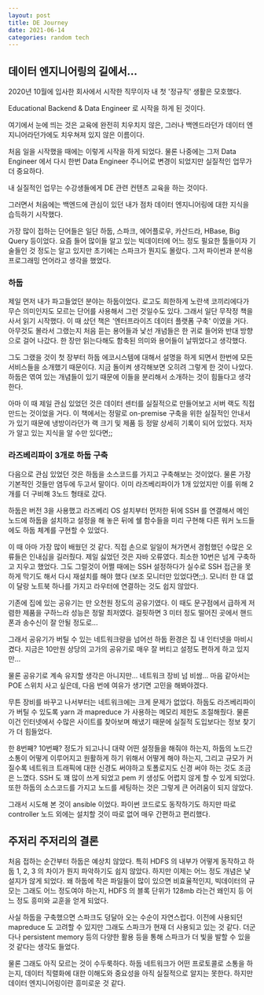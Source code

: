 ```yaml
---
layout: post
title: DE Journey
date: 2021-06-14
categories: random tech
---
```


## 데이터 엔지니어링의 길에서...

2020년 10월에 입사한 회사에서 시작한 직무이자 내 첫 '정규직' 생활은 모호했다.

Educational Backend & Data Engineer 로 시작을 하게 된 것이다.

여기에서 눈에 띄는 것은 교육에 완전히 치우치지 않은, 그러나 백엔드라던가 데이터 엔지니어라던가에도 치우쳐져 있지 않은 이름이다.

처음 일을 시작했을 때에는 이렇게 시작을 하게 되었다. 물론 나중에는 그저 Data Engineer 에서 다시 한번
Data Engineer 주니어로 변경이 되었지만 실질적인 업무가 더 중요하다.

내 실질적인 업무는 수강생들에게 DE 관련 컨텐츠 교육을 하는 것이다.

그러면서 처음에는 백엔드에 관심이 있던 내가 점차 데이터 엔지니어링에 대한 지식을 습득하기 시작했다.

가장 많이 접하는 단어들은 일단 하둡, 스파크, 에어플로우, 카산드라, HBase, Big Query 등이었다.
요즘 들어 많이들 알고 있는 빅데이터에 어느 정도 필요한 툴들이자 기술들인 것 정도는 알고 있지만
초기에는 스파크가 뭔지도 몰랐다. 그저 파이썬과 분석용 프로그래밍 언어라고 생각을 했었다.

### 하둡

제일 먼저 내가 파고들었던 분야는 하둡이었다. 로고도 희한하게 노란색 코끼리에다가 무슨 의미인지도 모르는 단어를 사용해서 그런 것일수도 있다. 그래서 일단 무작정 책을 사서 읽기 시작했다. 이 때 샀던 책은 '엔터프라이즈 데이터 플랫폼 구축' 이였을 거다. 아무것도 몰라서 그랬는지 처음 듣는 용어들과 낯선 개념들은 한 귀로 들어와 반대 방향으로 걸어 나갔다. 한 장만 읽는다해도 함축된 의미와 용어들이 날뛰었다고 생각했다.

그도 그랬을 것이 첫 장부터 하둡 에코시스템에 대해서 설명을 하게 되면서 한번에 모든 서비스들을 소개했기 때문이다. 지금 돌이켜 생각해보면 오히려 그렇게 한 것이 나았다. 하둡은 엮여 있는 개념들이 있기 때문에 이들을 분리해서 소개하는 것이 힘들다고 생각한다.

아마 이 때 제일 관심 있었던 것은 데이터 센터를 실질적으로 만들어보고 서버 랙도 직접 만드는 것이었을 거다. 이 책에서는 정말로 on-premise 구축을 위한 실질적인 안내서가 있기 때문에 냉방이라던가 랙 크기 및 제품 등 정말 상세히 기록이 되어 있었다. 저자가 알고 있는 지식을 알 수만 있다면;;

### 라즈베리파이 3개로 하둡 구축

다음으로 관심 있었던 것은 하둡을 소스코드를 가지고 구축해보는 것이었다. 물론 가장 기본적인 것들만 염두에 두고서 말이다. 이미 라즈베리파이가 1개 있었지만 이를 위해 2개를 더 구비해 3노드 형태로 갔다.

하둡은 버전 3을 사용했고 라즈베리 OS 설치부터 먼저한 뒤에 SSH 를 연결해서 메인 노드에 하둡을 설치하고 설정을 해 놓은 뒤에 쉘 함수들을 미리 구현해 다른 워커 노드들에도 하둡 체계를 구현할 수 있었다. 

이 때 아마 가장 많이 배웠던 것 같다. 직접 손으로 일일이 쳐가면서 경험했던 수많은 오류들은 인내심을 길러줬다. 제일 싫었던 것은 자바 오류였다. 최소한 10번은 넘게 구축하고 지우고 했었다. 그도 그럴것이 어쩔 때에는 SSH 설정하다가 실수로 SSH 접근을 못하게 막기도 해서 다시 재설치를 해야 했다 (보조 모니터만 있었다면;;). 모니터 한 대 없이 달랑 노트북 하나를 가지고 라우터에 연결하는 것도 쉽지 않았다.

기존에 집에 있는 공유기는 만 오천원 정도의 공유기였다. 이 때도 문구점에서 급하게 저렴한 제품을 구하느라 성능은 정말 최저였다. 걸핏하면 3 미터 정도 떨어진 곳에서 핸드폰과 송수신이 잘 안될 정도로...

그래서 공유기가 버틸 수 있는 네트워크량을 넘어선 하둡 환경은 집 내 인터넷을 마비시켰다. 지금은 10만원 상당의 고가의 공유기로 매우 잘 버티고 설정도 편하게 하고 있지만...

물론 공유기로 계속 유지할 생각은 아니지만... 네트워크 장비 넘 비쌈... 마음 같아서는 POE 스위치 사고 싶은데, 다음 번에 여유가 생기면 고민을 해봐야겠다.

무튼 장비를 바꾸고 나서부터는 네트워크에는 크게 문제가 없었다. 하둡도 라즈베리파이가 버틸 수 있도록 yarn 과 mapreduce 가 사용하는 메모리 제한도 조절해줬다. 물론 이건 인터넷에서 수많은 사이트를 찾아보며 해냈기 때문에 실질적 도입보다는 정보 찾기가 더 힘들었다.

한 8번째? 10번째? 정도가 되고나니 대략 어떤 설정들을 해줘야 하는지, 하둡의 노드간 소통이 어떻게 이루어지고 원활하게 하기 위해서 어떻게 해야 하는지, 그리고 규모가 커질수록 네트워크 트래픽에 대한 신경도 써야하고 토폴로지도 신경 써야 하는 것도 조금은 느꼈다. SSH 도 꽤 많이 쓰게 되었고 pem 키 생성도 어렵지 않게 할 수 있게 되었다. 또한 하둡의 소스코드를 가지고 노드를 세팅하는 것은 그렇게 큰 어려움이 되지 않았다.

그래서 시도해 본 것이 ansible 이었다. 파이썬 코드로도 동작하기도 하지만 따로 controller 노드 외에는 설치할 것이 따로 없어 매우 간편하고 편리했다.

## 주저리 주저리의 결론

처음 접하는 순간부터 하둡은 예상치 않았다. 특히 HDFS 의 내부가 어떻게 동작하고 하둡 1, 2, 3 의 차이가 뭔지 파악하기도 쉽지 않았다. 하지만 이제는 어느 정도 개념은 낯설지가 않게 되었다. 왜 하둡에 작은 파일들이 많이 있으면 비효율적인지, 빅데이터의 규모는 그래도 어느 정도여야 하는지, HDFS 의 블록 단위가 128mb 라는건 왜인지 등 어느 정도 흥미와 교훈을 얻게 되었다.

사실 하둡을 구축했으면 스파크도 덩달아 오는 수순이 자연스럽다. 이전에 사용되던 mapreduce 도 고려할 수 있지만 그래도 스파크가 현재 더 사용되고 있는 것 같다. 더군다나 persistent memory 등의 다양한 활용 등을 통해 스파크가 더 빛을 발할 수 있을 것 같다는 생각도 들었다.

물론 그래도 아직 모르는 것이 수두룩하다. 하둡 네트워크가 어떤 프로토콜로 소통을 하는지, 데이터 직렬화에 대한 이해도와 중요성을 아직 실질적으로 알지는 못한다. 하지만 데이터 엔지니어링이란 흥미로운 것 같다.
